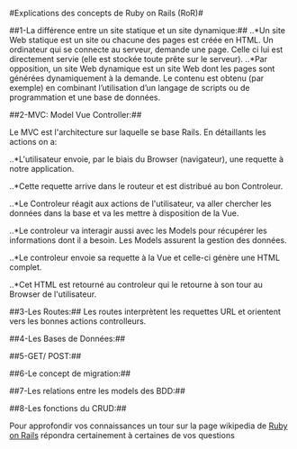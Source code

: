 #Explications des concepts de Ruby on Rails (RoR)#

##1-La différence entre un site statique et un site dynamique:##
..*Un site Web statique est un site ou chacune des pages est créée en HTML. Un ordinateur qui se connecte au serveur, demande une page. Celle ci lui est directement servie (elle est stockée toute prête sur le serveur).
..*Par opposition, un site Web dynamique est un site Web dont les pages sont générées dynamiquement à la demande.
Le contenu est obtenu (par exemple) en combinant l’utilisation d’un langage de scripts ou de programmation et une base de données.

##2-MVC: Model Vue Controller:##

Le MVC est l'architecture sur laquelle se base Rails.
En détaillants les actions on a:

..*L'utilisateur envoie, par le biais du Browser (navigateur), une requette à notre application.

..*Cette requette arrive dans le routeur et est distribué au bon Controleur. 

..*Le Controleur réagit aux actions de l'utilisateur, va aller chercher les données dans la base et va les mettre à disposition de la Vue.

..*Le controleur va interagir aussi avec les Models pour récupérer les informations dont il a besoin. Les Models assurent la gestion des données.

..*Le controleur envoie sa requette à la Vue et celle-ci génère une HTML complet.

..*Cet HTML est retourné au controleur qui le retourne à son tour au Browser de l'utilisateur.  

##3-Les Routes:##
Les routes interprètent les requettes URL et orientent vers les bonnes actions controlleurs.

##4-Les Bases de Données:##

##5-GET/ POST:##

##6-Le concept de migration:##

##7-Les relations entre les models des BDD:##

##8-Les fonctions du CRUD:##

Pour approfondir vos connaissances un tour sur la page wikipedia de [Ruby on Rails](https://fr.wikipedia.org/wiki/Ruby_on_Rails) répondra certainement à certaines de vos questions